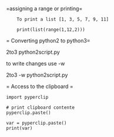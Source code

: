 
=assigning a range or printing=

		To print a list [1, 3, 5, 7, 9, 11]

		print(list(range(1,12,2)))

= Converting python2 to python3=

   2to3 python2script.py

   to write changes use -w

   2to3 -w python2script.py

= Access to the clipboard =

    import pyperclip

    # print clipboard contente
    pyperclip.paste()

    var = pyperclip.paste()
    print(var)
